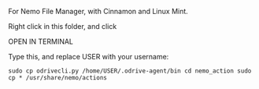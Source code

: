 For Nemo File Manager, with Cinnamon and Linux Mint.



Right click in this folder, and click

OPEN IN TERMINAL

Type this, and replace USER with your username:

`sudo cp odrivecli.py /home/USER/.odrive-agent/bin
cd nemo_action
sudo cp * /usr/share/nemo/actions`
